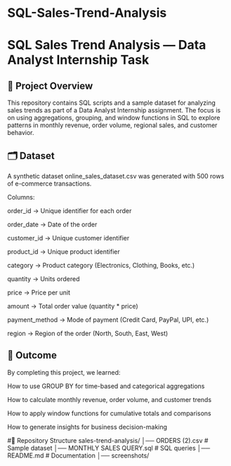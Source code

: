 # SQL-Sales-Trend-Analysis
# SQL Sales Trend Analysis — Data Analyst Internship Task
## 📌 Project Overview

This repository contains SQL scripts and a sample dataset for analyzing sales trends as part of a Data Analyst Internship assignment.
The focus is on using aggregations, grouping, and window functions in SQL to explore patterns in monthly revenue, order volume, regional sales, and customer behavior.

## 🗂️ Dataset

A synthetic dataset online_sales_dataset.csv was generated with 500 rows of e-commerce transactions.

Columns:

order_id → Unique identifier for each order

order_date → Date of the order

customer_id → Unique customer identifier

product_id → Unique product identifier

category → Product category (Electronics, Clothing, Books, etc.)

quantity → Units ordered

price → Price per unit

amount → Total order value (quantity * price)

payment_method → Mode of payment (Credit Card, PayPal, UPI, etc.)

region → Region of the order (North, South, East, West)

## 🚀 Outcome

By completing this project, we learned:

How to use GROUP BY for time-based and categorical aggregations

How to calculate monthly revenue, order volume, and customer trends

How to apply window functions for cumulative totals and comparisons

How to generate insights for business decision-making

#📂 Repository Structure
sales-trend-analysis/
│── ORDERS (2).csv    # Sample dataset
│── MONTHLY SALES QUERY.sql    # SQL queries
│── README.md                   # Documentation
│── screenshots/ 

